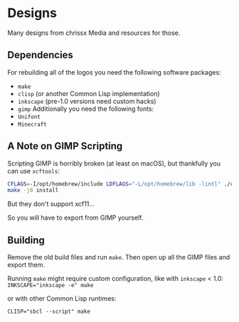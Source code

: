 # Designs
Many designs from chrissx Media and resources for those.

## Dependencies
For rebuilding all of the logos you need the following software packages:
- `make`
- `clisp` (or another Common Lisp implementation)
- `inkscape` (pre-1.0 versions need custom hacks)
- `gimp`
Additionally you need the following fonts:
- `Unifont`
- `Minecraft`

## A Note on GIMP Scripting
Scripting GIMP is horribly broken (at least on macOS), but thankfully you can use `xcftools`:
```sh
CFLAGS=-I/opt/homebrew/include LDFLAGS="-L/opt/homebrew/lib -lintl" ./configure --prefix=$HOME/.local
make -j8 install
```
But they don't support xcf11…

So you will have to export from GIMP yourself.

## Building
Remove the old build files and run `make`.
Then open up all the GIMP files and export them.

Running `make` might require custom configuration, like with `inkscape` < 1.0:
`INKSCAPE="inkscape -e" make`

or with other Common Lisp runtimes:

`CLISP="sbcl --script" make`
